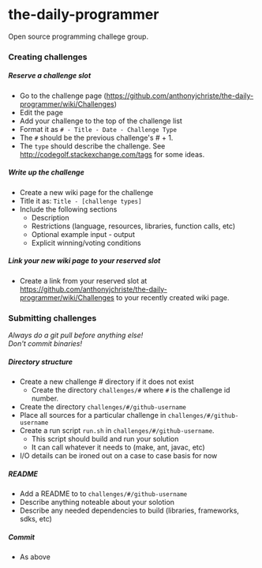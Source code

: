 the-daily-programmer
====================

Open source programming challege group.

### Creating challenges
##### Reserve a challenge slot
* Go to the challenge page (https://github.com/anthonyjchriste/the-daily-programmer/wiki/Challenges)
* Edit the page
* Add your challenge to the top of the challenge list
* Format it as `# - Title - Date - Challenge Type`
* The `#` should be the previous challenge's # + 1.
* The `type` should describe the challenge. See http://codegolf.stackexchange.com/tags for some ideas.

##### Write up the challenge
* Create a new wiki page for the challenge
* Title it as: `Title - [challenge types]`
* Include the following sections
  * Description
  * Restrictions (language, resources, libraries, function calls, etc)
  * Optional example input - output
  * Explicit winning/voting conditions

##### Link your new wiki page to your reserved slot
* Create a link from your reserved slot at https://github.com/anthonyjchriste/the-daily-programmer/wiki/Challenges to your recently created wiki page.

### Submitting challenges
_Always do a git pull before anything else!_  
_Don't commit binaries!_

##### Directory structure 
* Create a new challenge # directory if it does not exist
  * Create the directory `challenges/#` where `#` is the challenge id number.
* Create the directory `challenges/#/github-username`
* Place all sources for a particular challenge in `challenges/#/github-username`
* Create a run script `run.sh` in `challenges/#/github-username`.
  * This script should build and run your solution
  * It can call whatever it needs to (make, ant, javac, etc)
* I/O details can be ironed out on a case to case basis for now

##### README
* Add a README to to `challenges/#/github-username`
* Describe anything noteable about your solotion
* Describe any needed dependencies to build (libraries, frameworks, sdks, etc)

##### Commit
* As above
